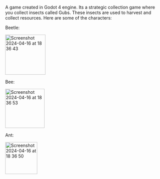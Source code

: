 A game created in Godot 4 engine. Its a strategic collection game where you collect insects called Gubs. These insects are used to harvest and collect resources. Here are some of the characters:

Beetle:

<img width="128" alt="Screenshot 2024-04-16 at 18 36 43" src="https://github.com/Sandtory/Gub/assets/82057616/2410c3ff-5ac4-42b2-894d-54a894940a2b">

Bee:

<img width="125" alt="Screenshot 2024-04-16 at 18 36 53" src="https://github.com/Sandtory/Gub/assets/82057616/4842cd79-8141-4680-bf9f-b091ef64a992">

Ant:

<img width="102" alt="Screenshot 2024-04-16 at 18 36 50" src="https://github.com/Sandtory/Gub/assets/82057616/c1d970df-269a-4eb4-a15d-c7e71e208a7e">
